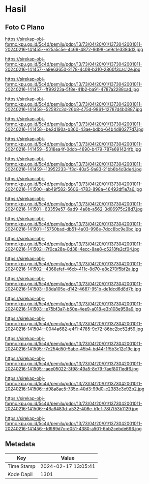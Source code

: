 # Hasil

## Foto C Plano

https://sirekap-obj-formc.kpu.go.id/5c4d/pemilu/pdpr/13/73/04/20/01/1373042001011-20240216-141455--e25a5c5e-4c69-4872-9d98-ce9c1e338dd3.jpg

https://sirekap-obj-formc.kpu.go.id/5c4d/pemilu/pdpr/13/73/04/20/01/1373042001011-20240216-141457--a9e63650-2178-4c08-b310-2860f3cac12e.jpg

https://sirekap-obj-formc.kpu.go.id/5c4d/pemilu/pdpr/13/73/04/20/01/1373042001011-20240216-141457--ff99223a-5f8e-41b2-ba91-4787a2288cad.jpg

https://sirekap-obj-formc.kpu.go.id/5c4d/pemilu/pdpr/13/73/04/20/01/1373042001011-20240216-141458--52582c3d-26b8-475d-9861-12787d4b0887.jpg

https://sirekap-obj-formc.kpu.go.id/5c4d/pemilu/pdpr/13/73/04/20/01/1373042001011-20240216-141458--be2d190a-b360-43ae-bdbb-64b4d80277d7.jpg

https://sirekap-obj-formc.kpu.go.id/5c4d/pemilu/pdpr/13/73/04/20/01/1373042001011-20240216-141459--5318ea4f-0dcb-4890-b479-787e691424fb.jpg

https://sirekap-obj-formc.kpu.go.id/5c4d/pemilu/pdpr/13/73/04/20/01/1373042001011-20240216-141459--13952233-1f3d-40a5-9a83-21bb6b4d3de4.jpg

https://sirekap-obj-formc.kpu.go.id/5c4d/pemilu/pdpr/13/73/04/20/01/1373042001011-20240216-141500--ab49f582-5606-4783-898a-46492df1e7a6.jpg

https://sirekap-obj-formc.kpu.go.id/5c4d/pemilu/pdpr/13/73/04/20/01/1373042001011-20240216-141501--63359e57-6ad9-4a8b-a562-3d06975c28d7.jpg

https://sirekap-obj-formc.kpu.go.id/5c4d/pemilu/pdpr/13/73/04/20/01/1373042001011-20240216-141501--15750bad-db51-4a03-996e-7dcc8bc9e0bc.jpg

https://sirekap-obj-formc.kpu.go.id/5c4d/pemilu/pdpr/13/73/04/20/01/1373042001011-20240216-141502--7f0ca28a-0d38-4ecc-8ae8-c5218fe2cf04.jpg

https://sirekap-obj-formc.kpu.go.id/5c4d/pemilu/pdpr/13/73/04/20/01/1373042001011-20240216-141502--4368efef-46cb-411c-8d70-e8c270f5bf2a.jpg

https://sirekap-obj-formc.kpu.go.id/5c4d/pemilu/pdpr/13/73/04/20/01/1373042001011-20240216-141503--98da105e-d142-4687-951b-de1dcd6d8d7b.jpg

https://sirekap-obj-formc.kpu.go.id/5c4d/pemilu/pdpr/13/73/04/20/01/1373042001011-20240216-141503--e75bf3a7-b50e-4ee9-a018-e3b108e959a9.jpg

https://sirekap-obj-formc.kpu.go.id/5c4d/pemilu/pdpr/13/73/04/20/01/1373042001011-20240216-141504--0044a682-e4f1-4785-9c72-86bc2bc52d59.jpg

https://sirekap-obj-formc.kpu.go.id/5c4d/pemilu/pdpr/13/73/04/20/01/1373042001011-20240216-141505--7c254d50-5abe-45b4-bd44-1f5b3c12c19c.jpg

https://sirekap-obj-formc.kpu.go.id/5c4d/pemilu/pdpr/13/73/04/20/01/1373042001011-20240216-141505--aee05022-3f98-49a5-8c79-7aef8011edf6.jpg

https://sirekap-obj-formc.kpu.go.id/5c4d/pemilu/pdpr/13/73/04/20/01/1373042001011-20240216-141506--d98a8ac5-735e-40d3-99d0-c2383c3e92b2.jpg

https://sirekap-obj-formc.kpu.go.id/5c4d/pemilu/pdpr/13/73/04/20/01/1373042001011-20240216-141506--46a6483d-a532-408e-b1cf-78f7f53b1129.jpg

https://sirekap-obj-formc.kpu.go.id/5c4d/pemilu/pdpr/13/73/04/20/01/1373042001011-20240216-141456--fd989d7c-e051-4380-a501-6bb2cebde696.jpg


## Metadata

| Key        | Value               |
| ---------- | ------------------- |
| Time Stamp | 2024-02-17 13:05:41 |
| Kode Dapil | 1301                |



